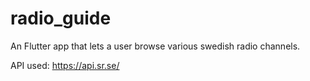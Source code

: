 # radio_guide

An Flutter app that lets a user browse various swedish radio channels.

API used: https://api.sr.se/